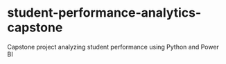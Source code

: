 # student-performance-analytics-capstone
Capstone project analyzing student performance using Python and Power BI
